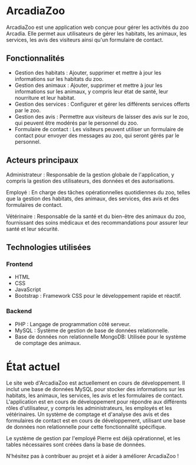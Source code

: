 # ArcadiaZoo

ArcadiaZoo est une application web conçue pour gérer les activités du zoo Arcadia. Elle permet aux utilisateurs de gérer les habitats, les animaux, les services, les avis des visiteurs ainsi qu'un formulaire de contact.

## Fonctionnalités

- Gestion des habitats : Ajouter, supprimer et mettre à jour les informations sur les habitats du zoo.
- Gestion des animaux : Ajouter, supprimer et mettre à jour les informations sur les animaux, y compris leur état de santé, leur nourriture et leur habitat.
- Gestion des services : Configurer et gérer les différents services offerts par le zoo.
- Gestion des avis : Permettre aux visiteurs de laisser des avis sur le zoo, qui peuvent être modérés par le personnel du zoo.
- Formulaire de contact : Les visiteurs peuvent utiliser un formulaire de contact pour envoyer des messages au zoo, qui seront gérés par le personnel.

## Acteurs principaux

Administrateur : Responsable de la gestion globale de l'application, y compris la gestion des utilisateurs, des données et des autorisations.

Employé : En charge des tâches opérationnelles quotidiennes du zoo, telles que la gestion des habitats, des animaux, des services, des avis et des formulaires de contact.

Vétérinaire : Responsable de la santé et du bien-être des animaux du zoo, fournissant des soins médicaux et des recommandations pour assurer leur santé et leur sécurité.

## Technologies utilisées

### Frontend

- HTML
- CSS
- JavaScript
- Bootstrap : Framework CSS pour le développement rapide et réactif.

### Backend

- PHP : Langage de programmation côté serveur.
- MySQL : Système de gestion de base de données relationnelle.
- Base de données non relationnelle MongoDB: Utilisée pour le système de comptage des animaux.

# État actuel

Le site web d'ArcadiaZoo est actuellement en cours de développement. Il inclut une base de données MySQL pour stocker des informations sur les habitats, les animaux, les services, les avis et les formulaires de contact. L'application est en cours de développement pour répondre aux différents rôles d'utilisateur, y compris les administrateurs, les employés et les vétérinaires. Un système de comptage et d'analyse des avis et des formulaires de contact est en cours de développement, utilisant une base de données non relationnelle pour cette fonctionnalité spécifique.

Le système de gestion par l'employé Pierre est déjà opérationnel, et les tables nécessaires sont créées dans la base de données.

N'hésitez pas à contribuer au projet et à aider à améliorer ArcadiaZoo !

